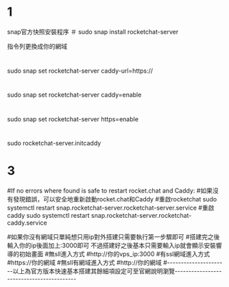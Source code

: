 # 1
snap官方快照安裝程序
＃
sudo snap install rocketchat-server

指令列<your-domain-name>更換成你的網域
#
sudo snap set rocketchat-server caddy-url=https://<your-domain-name>
#
sudo snap set rocketchat-server caddy=enable
#
sudo snap set rocketchat-server https=enable
#
sudo rocketchat-server.initcaddy

# 3
#If no errors where found is safe to restart rocket.chat and Caddy:
#如果沒有發現錯誤，可以安全地重新啟動rocket.chat和Caddy
#重啟rocketchat
sudo systemctl restart snap.rocketchat-server.rocketchat-server.service
#重啟caddy
sudo systemctl restart snap.rocketchat-server.rocketchat-caddy.service

#如果你沒有網域只單純想只用ip對外搭建只需要執行第一步驟即可
#搭建完之後 輸入你的ip後面加上:3000即可 不過搭建好之後基本只需要輸入ip就會顯示安裝響導的初始畫面
#無sll進入方式
#http://你的vps_ip:3000
#有ssl網域進入方式
#https://你的網域
#無sll有網域進入方式
#http://你的網域
#----------------------以上為官方版本快速基本搭建其餘細項設定可至官網說明瀏覽------------------------------------------


